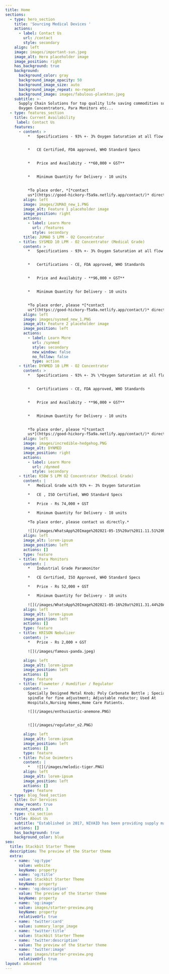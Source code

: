 ```yaml
---
title: Home
sections:
  - type: hero_section
    title: 'Sourcing Medical Devices '
    actions:
      - label: Contact Us
        url: /contact
        style: secondary
    align: left
    image: images/important-sun.jpeg
    image_alt: Hero placeholder image
    image_position: right
    has_background: true
    background:
      background_color: gray
      background_image_opacity: 50
      background_image_size: auto
      background_image_repeat: no-repeat
      background_image: images/fabulous-plankton.jpeg
    subtitle: >-
      Supply Chain Solutions for top quality life saving commodities such as
      Oxygen Concentrators, Para Monitors etc...
  - type: features_section
    title: Current Availability
     label: Contact Us
    features:
      - content: >
          *   Specifications - 93% +- 3% Oxygen Saturation at all flow rates


          *   CE Certified, FDA approved, WHO Standard Specs


          *   Price and Availabity - **60,000 + GST**


          *   Minimum Quantity for Delivery - 10 units


          *To place order, *[*contact
          us*](https://good-hickory-f5a9a.netlify.app/contact/)* directly.*
        align: left
        image: images/JUMAO_new_1.PNG
        image_alt: Feature 1 placeholder image
        image_position: right
        actions:
          - label: Learn More
            url: /features
            style: secondary
        title: JUMAO 5 LPM - O2 Concentrator
      - title: SYSMED 10 LPM - O2 Concentrator (Medical Grade)
        content: >
          *   Specifications - 93% +- 3% Oxygen Saturation at all flow rates


          *   Certifications - CE, FDA approved, WHO Standards


          *   Price and Availabity - **96,000 + GST**


          *   Minimum Quantity for Delivery - 10 units


          *To place order, please *[*contact
          us*](https://good-hickory-f5a9a.netlify.app/contact/)* directly*
        align: left
        image: images/sysmed_new_1.PNG
        image_alt: Feature 2 placeholder image
        image_position: left
        actions:
          - label: Learn More
            url: /synmed
            style: secondary
            new_window: false
            no_follow: false
            type: action
      - title: DYNMED 10 LPM - O2 Concentrator
        content: >
          *   Specifications - 93% +- 3% \*Oxygen Saturation at all flow rates


          *   Certifications - CE, FDA approved, WHO Standards


          *   Price and Availabity - **96,000 + GST**


          *   Minimum Quantity for Delivery - 10 units


          *To place order, please *[*contact
          us*](https://good-hickory-f5a9a.netlify.app/contact/)* directly*
        align: left
        image: images/incredible-hedgehog.PNG
        image_alt: DYNMED
        image_position: right
        actions:
          - label: Learn More
            url: /dynmed
            style: secondary
      - title: K5BW 5 LPM O2 Concentrator (Medical Grade)
        content: |
          *   Medical Grade with 93% +- 3% Oxygen Saturation

          *   CE , ISO Certified, WHO Standard Specs

          *   Price - Rs 74,000 + GST

          *   Minimum Quantity for Delivery - 10 units

          *To place order, please contact us directly.*

          ![](/images/WhatsApp%20Image%202021-05-15%20at%2011.11.51%20PM.jpeg)
        align: left
        image_alt: lorem-ipsum
        image_position: left
        actions: []
        type: feature
      - title: Para Monitors
        content: |
          *   Industrial Grade Paramonitor

          *   CE Certified, ISO Approved, WHO Standard Specs

          *   Price - Rs 52,000 + GST

          *   Minimum Quantity for Delivery - 10 units

          ![](/images/WhatsApp%20Image%202021-05-16%20at%2011.31.44%20AM.jpeg)
        align: left
        image_alt: lorem-ipsum
        image_position: left
        actions: []
        type: feature
      - title: KRISON Nebulizer
        content: |+
          *   Price - Rs 2,000 + GST

          ![](/images/famous-panda.jpeg)

        align: left
        image_alt: lorem-ipsum
        image_position: left
        actions: []
        type: feature
      - title: Flowmeter / Humdifier / Regulator
        content: >+
          Specially Designed Metal Knob; Poly Carbonate Bottle ; Specialy Made
          spindle for fine adjustment; Adjustable reductor; Used At
          Hospitals,Nursing Homes,Home Care Patients.

          ![](/images/enthusiastic-anemone.PNG)


          ![](/images/regulator_o2.PNG)

        align: left
        image_alt: lorem-ipsum
        image_position: left
        actions: []
        type: feature
      - title: Pulse Oximeters
        content: |
          *   ![](/images/melodic-tiger.PNG)
        align: left
        image_alt: lorem-ipsum
        image_position: left
        actions: []
        type: feature
  - type: blog_feed_section
    title: Our Services
    show_recent: true
    recent_count: 3
  - type: cta_section
    title: About Us
    subtitle: "Established in 2017, NIVAID has been providing supply management solutions to global institutional, wholesale, retail, and ecommerce players. Our base of service providers for streamlined repair and maintainence enables us to provide holistic quality services to our end consumers.\_Supplemented by a localized supply chain, end-to-end logistics and technology infrastructure, NIVAID offers a complete suite of sourcing & distribution solutions."
    actions: []
    has_background: true
    background_color: blue
seo:
  title: Stackbit Starter Theme
  description: The preview of the Starter theme
  extra:
    - name: 'og:type'
      value: website
      keyName: property
    - name: 'og:title'
      value: Stackbit Starter Theme
      keyName: property
    - name: 'og:description'
      value: The preview of the Starter theme
      keyName: property
    - name: 'og:image'
      value: images/starter-preview.png
      keyName: property
      relativeUrl: true
    - name: 'twitter:card'
      value: summary_large_image
    - name: 'twitter:title'
      value: Stackbit Starter Theme
    - name: 'twitter:description'
      value: The preview of the Starter theme
    - name: 'twitter:image'
      value: images/starter-preview.png
      relativeUrl: true
layout: advanced
---
```

